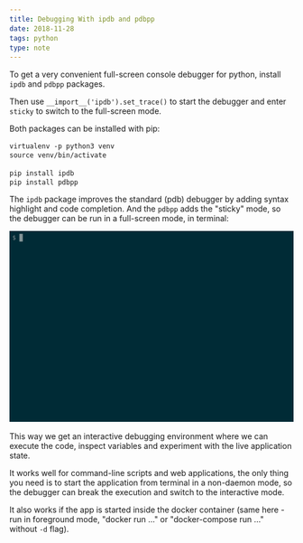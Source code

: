 ```yaml
---
title: Debugging With ipdb and pdbpp
date: 2018-11-28
tags: python
type: note
---
```


To get a very convenient full-screen console debugger for python, install `ipdb` and `pdbpp` packages.

Then use `__import__('ipdb').set_trace()` to start the debugger and enter `sticky` to switch to the full-screen mode.

<!-- more -->

Both packages can be installed with pip:

```
virtualenv -p python3 venv
source venv/bin/activate

pip install ipdb
pip install pdbpp
```

The `ipdb` package improves the standard (pdb) debugger by adding syntax highlight and code completion.
And the `pdbpp` adds the "sticky" mode, so the debugger can be run in a full-screen mode, in terminal:

![debugger demo](/content/2018-11-28-python-degugging.gif)

This way we get an interactive debugging environment where we can execute the code, inspect variables and experiment with the live application state.

It works well for command-line scripts and web applications, the only thing you need is to start the application from terminal in a non-daemon mode, so the debugger can break the execution and switch to the interactive mode.

It also works if the app is started inside the docker container (same here - run in foreground mode, "docker run ..." or "docker-compose run ..." without `-d` flag).

